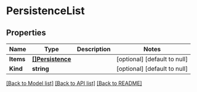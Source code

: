 # PersistenceList

## Properties
Name | Type | Description | Notes
------------ | ------------- | ------------- | -------------
**Items** | [**[]Persistence**](persistence.md) |  | [optional] [default to null]
**Kind** | **string** |  | [optional] [default to null]

[[Back to Model list]](../README.md#documentation-for-models) [[Back to API list]](../README.md#documentation-for-api-endpoints) [[Back to README]](../README.md)



